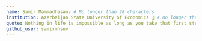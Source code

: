 ```yaml
---
name: Samir Məmmədhəsənv # No longer than 28 characters
institution: Azerbaijan State University of Economics 🚩 # no longer than 58 characters
quote: Nothing in life is impossible as long as you take that first step. # no longer than 100 characters, avoid using quotes(") to guarantee the format remains the same.
github_user: samirmhsnv
---
```

